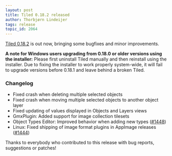 ```yaml
---
layout: post
title: Tiled 0.18.2 released
author: Thorbjørn Lindeijer
tags: release
topic_id: 2064
---
```


[Tiled 0.18.2](https://thorbjorn.itch.io/tiled) is out now, bringing some bugfixes and minor improvements.

**A note for Windows users upgrading from 0.18.0 or older versions using the installer:** Please first uninstall Tiled manually and then reinstall using the installer. Due to fixing the installer to work properly system-wide, it will fail to upgrade versions before 0.18.1 and leave behind a broken Tiled.

### Changelog

* Fixed crash when deleting multiple selected objects
* Fixed crash when moving multiple selected objects to another object layer
* Fixed updating of values displayed in Objects and Layers views
* GmxPlugin: Added support for image collection tilesets
* Object Types Editor: Improved behavior when adding new types ([#1448](https://github.com/bjorn/tiled/issues/1448))
* Linux: Fixed shipping of image format plugins in AppImage releases ([#1444](https://github.com/bjorn/tiled/issues/1444))

Thanks to everybody who contributed to this release with bug reports, suggestions or patches!
